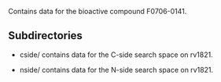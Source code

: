 Contains data for the bioactive compound F0706-0141.

## Subdirectories

- cside/ contains data for the C-side search space on rv1821.

- nside/ contains data for the N-side search space on rv1821.

